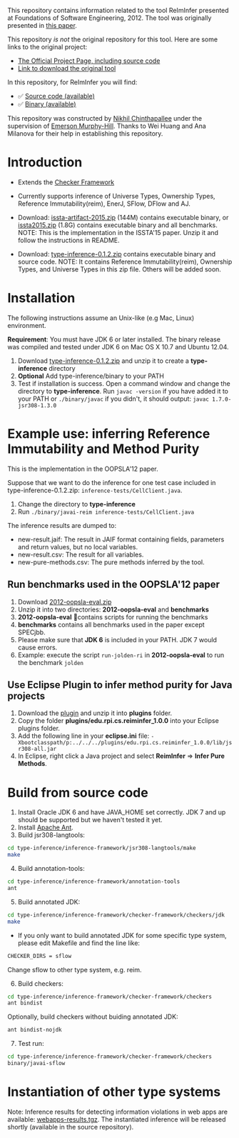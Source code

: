 
This repository contains information related to the tool ReImInfer presented at Foundations of Software Engineering, 2012. The tool was originally presented in [this paper](http://dl.acm.org.prox.lib.ncsu.edu/citation.cfm?id=2393596.2393640).

This repository _is not_ the original repository for this tool. Here are some links to the original project:
* [The Official Project Page, including source code](https://github.com/proganalysis/type-inference)
* [Link to download the original tool](http://type-inference.googlecode.com/files/type-inference-0.1.2.zip)

In this repository, for ReImInfer you will find:
* :white_check_mark: [Source code (available)](https://github.com/SoftwareEngineeringToolDemos/FSE-2012-ReImInfer)
* :white_check_mark: [Binary (available)](https://github.com/SoftwareEngineeringToolDemos/FSE-2012-ReImInfer/blob/master/type-inference-0.1.2.zip)

This repository was constructed by [Nikhil Chinthapallee](https://github.com/nchinth) under the supervision of [Emerson Murphy-Hill](https://github.com/CaptainEmerson).
Thanks to Wei Huang and Ana Milanova for their help in establishing this repository. 


# Introduction #
  * Extends the [Checker Framework](http://types.cs.washington.edu/checker-framework/)

  * Currently supports inference of Universe Types, Ownership Types, Reference Immutability(reim), EnerJ, SFlow, DFlow and AJ.

  * Download: [issta-artifact-2015.zip](http://www.cs.rpi.edu/~dongy6/issta-artifact-2015/issta-artifact-2015.zip) (144M) contains executable binary, or [issta2015.zip](http://www.cs.rpi.edu/~dongy6/issta-artifact-2015/issta2015.zip) (1.8G) contains executable binary and all benchmarks. NOTE: This is the implementation in the ISSTA'15 paper. Unzip it and follow the instructions in README.

  * Download: [type-inference-0.1.2.zip](http://type-inference.googlecode.com/files/type-inference-0.1.2.zip) contains executable binary and source code. NOTE: It contains  Reference Immutability(reim), Ownership Types, and Universe Types in this zip file. Others will be added soon.

# Installation #
The following instructions assume an Unix-like (e.g Mac, Linux) environment.

**Requirement**: You must have JDK 6 or later installed. The binary release was compiled and tested under JDK 6 on Mac OS X 10.7 and Ubuntu 12.04.

  1. Download [type-inference-0.1.2.zip](http://type-inference.googlecode.com/files/type-inference-0.1.2.zip) and unzip it to create a **type-inference** directory
  1. **Optional** Add type-inference/binary to your PATH
  1. Test if installation is success. Open a command window and change the directory to **type-inference**. Run     `javac -version` if you have added it to your PATH or `./binary/javac` if you didn't, it should output: `javac 1.7.0-jsr308-1.3.0`

# Example use: inferring Reference Immutability and Method Purity #
This is the implementation in the OOPSLA'12 paper.

Suppose that we want to do the inference for one test case included in type-inference-0.1.2.zip: `inference-tests/CellClient.java`.

  1. Change the directory to **type-inference**
  1. Run `./binary/javai-reim inference-tests/CellClient.java`

The inference results are dumped to:
  * new-result.jaif:  The result in JAIF format containing fields, parameters and return values, but no local variables.
  * new-result.csv: The result for all variables.
  * new-pure-methods.csv: The pure methods inferred by the tool.

## Run benchmarks used in the OOPSLA'12 paper ##
  1. Download [2012-oopsla-eval.zip](http://homepages.rpi.edu/~dongy6/2012-oopsla-eval.zip)
  1. Unzip it into two directories: **2012-oopsla-eval** and **benchmarks**
  1. **2012-oopsla-eval** contains scripts for running the benchmarks
  1. **benchmarks** contains all benchmarks used in the paper except SPECjbb.
  1. Please make sure that **JDK 6** is included in your PATH. JDK 7 would cause errors.
  1. Example: execute the script `run-jolden-ri` in **2012-oopsla-eval** to run the benchmark `jolden`

## Use Eclipse Plugin to infer method purity for Java projects ##
  1. Download the [plugin](http://type-inference.googlecode.com/files/ReimInfer_EclipsePlugin.zip) and unzip it into **plugins** folder.
  1. Copy the folder **plugins/edu.rpi.cs.reiminfer\_1.0.0** into your Eclipse plugins folder.
  1. Add the following line in your **eclipse.ini** file: `-Xbootclasspath/p:../../../plugins/edu.rpi.cs.reiminfer_1.0.0/lib/jsr308-all.jar`
  1. In Eclipse, right click a Java project and select **ReimInfer** => **Infer Pure Methods**.

# Build from source code #
  1. Install Oracle JDK 6 and have JAVA_HOME set correctly. JDK 7 and up should be supported but we haven't tested it yet.
  2. Install [Apache Ant](http://ant.apache.org/).
  3. Build jsr308-langtools:
  
  ```bash
  cd type-inference/inference-framework/jsr308-langtools/make
  make
  ```
  4. Build annotation-tools:
  
  ```bash
  cd type-inference/inference-framework/annotation-tools
  ant
  ```
  5. Build annotated JDK:
  
  ```bash
  cd type-inference/inference-framework/checker-framework/checkers/jdk
  make
  ```
   * If you only want to build annotated JDK for some specific type system, please edit Makefile and find the line like:
  
  ```bash
  CHECKER_DIRS = sflow
  ```
  Change sflow to other type system, e.g. reim.
  
  6. Build checkers:
  
  ```bash
  cd type-inference/inference-framework/checker-framework/checkers
  ant bindist
  ```
  Optionally, build checkers without buiding annotated JDK:
  
  ```bash
  ant bindist-nojdk
  ```
  
  7. Test run:
  ```bash
  cd type-inference/inference-framework/checker-framework/checkers
  binary/javai-sflow
  ```

# Instantiation of other type systems #
Note: Inference results for detecting information violations in web apps are available: [webapps-results.tgz](http://www.cs.rpi.edu//~huangw5/webapps-results.tgz). The instantiated inference will be released shortly (available in the source repository).
